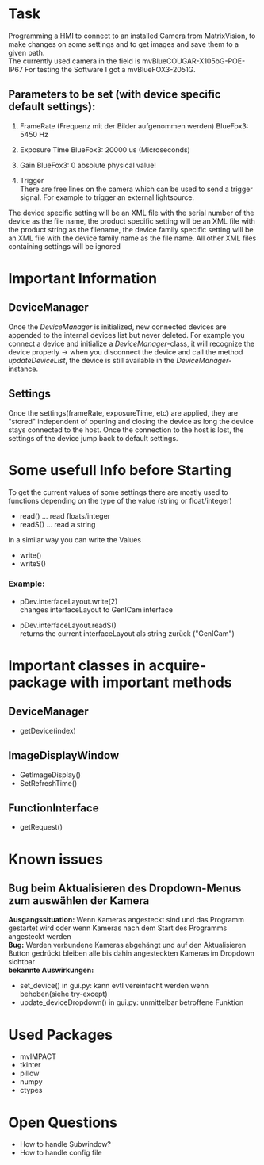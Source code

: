 # Task
Programming a HMI to connect to an installed Camera from MatrixVision, to make changes on some settings and to get images and save them to a given path.    
The currently used camera in the field is mvBlueCOUGAR-X105bG-POE-IP67
For testing the Software I got a mvBlueFOX3-2051G.

## Parameters to be set (with device specific default settings):

1) FrameRate (Frequenz mit der Bilder aufgenommen werden)
BlueFox3: 5450 Hz 

2) Exposure Time
BlueFox3: 20000 us (Microseconds) 

3) Gain
BlueFox3: 0 absolute physical value!

4) Trigger  
There are free lines on the camera which can be used to send a trigger signal. For example to trigger an external lightsource.


The device specific setting will be an XML file with the serial number of the device as the file name, the product specific setting will be an XML file with the product string as the filename, the device family specific setting will be an XML file with the device family name as the file name. All other XML files containing settings will be ignored

# Important Information
## DeviceManager
Once the *DeviceManager* is initialized, new connected devices are appended to the internal devices list but never deleted. For example you connect a device and initialize a *DeviceManager*-class, it will recognize the device properly -> when you disconnect the device and call the method *updateDeviceList*, the device is still available in the *DeviceManager*-instance.
## Settings
Once the settings(frameRate, exposureTime, etc) are applied, they are "stored" independent of opening and closing the device as long the device stays connected to the host. Once the connection to the host is lost, the settings of the device jump back to default settings.

# Some usefull Info before Starting
To get the current values of some settings there are mostly used to functions depending on the type of the value (string or float/integer)  

- read() ... read floats/integer
- readS() ... read a string

In a similar way you can write the Values
- write()
- writeS()

### Example:
- pDev.interfaceLayout.write(2)   
changes interfaceLayout to GenICam interface  

- pDev.interfaceLayout.readS()  
returns the current interfaceLayout als string zurück ("GenICam")

# Important classes in acquire-package with important methods

## DeviceManager
- getDevice(index)

## ImageDisplayWindow
- GetImageDisplay()
- SetRefreshTime()

## FunctionInterface
- getRequest()      


# Known issues

## Bug beim Aktualisieren des Dropdown-Menus zum auswählen der Kamera
**Ausgangssituation:** Wenn Kameras angesteckt sind und das Programm gestartet wird oder wenn Kameras nach dem Start des Programms angesteckt werden  
**Bug:** Werden verbundene Kameras abgehängt und auf den Aktualisieren Button gedrückt bleiben alle bis dahin angesteckten Kameras im Dropdown sichtbar  
**bekannte Auswirkungen:**  
- set_device() in gui.py: kann evtl vereinfacht werden wenn behoben(siehe try-except)
- update_deviceDropdown() in gui.py: unmittelbar betroffene Funktion

# Used Packages
- mvIMPACT
- tkinter
- pillow
- numpy
- ctypes


# Open Questions
- How to handle Subwindow? 
- How to handle config file
